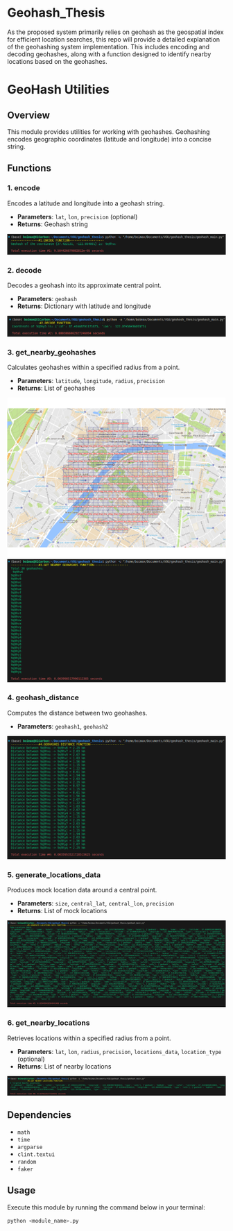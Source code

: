 # Geohash_Thesis

As the proposed system primarily relies on geohash as the geospatial index for efficient location searches, this repo will provide a detailed explanation of the geohashing system implementation. This includes encoding and decoding geohashes, along with a function designed to identify nearby locations based on the geohashes.

# GeoHash Utilities

## Overview

This module provides utilities for working with geohashes. Geohashing encodes geographic coordinates (latitude and longitude) into a concise string.

## Functions

### 1. encode

Encodes a latitude and longitude into a geohash string.

- **Parameters**: `lat`, `lon`, `precision` (optional)
- **Returns**: Geohash string

![Encode](./images/encode_function_result.png)

### 2. decode

Decodes a geohash into its approximate central point.

- **Parameters**: `geohash`
- **Returns**: Dictionary with latitude and longitude

![Decode](./images/decode_function_result.png)

### 3. get_nearby_geohashes

Calculates geohashes within a specified radius from a point.

- **Parameters**: `latitude`, `longitude`, `radius`, `precision`
- **Returns**: List of geohashes

![Nearby Geohashes](./images/nearby_geohashes.png)
![Get Nearby Geohashes Result](./images/get_nearby_geohashes_result.png)

### 4. geohash_distance

Computes the distance between two geohashes.

- **Parameters**: `geohash1`, `geohash2`

![Distance Between 2 Geohashes](./images/geohashes_distance_result.png)

### 5. generate_locations_data

Produces mock location data around a central point.

- **Parameters**: `size`, `central_lat`, `central_lon`, `precision`
- **Returns**: List of mock locations

![Generate Fake Locations Data](./images/generate_fake_locations_data_result.png)

### 6. get_nearby_locations

Retrieves locations within a specified radius from a point.

- **Parameters**: `lat`, `lon`, `radius`, `precision`, `locations_data`, `location_type` (optional)
- **Returns**: List of nearby locations

![Get Nearby Locations Result](./images/get_nearby_locations_result.png)

## Dependencies

- `math`
- `time`
- `argparse`
- `clint.textui`
- `random`
- `faker`

## Usage

Execute this module by running the command below in your terminal:

```bash
python <module_name>.py
```

